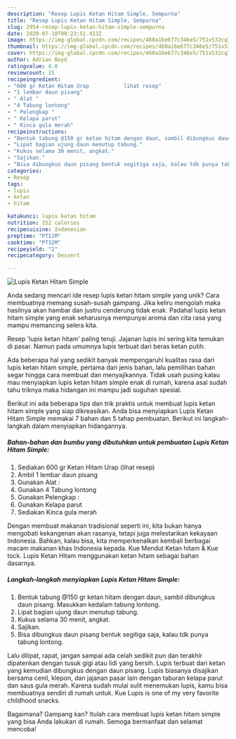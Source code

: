 ```yaml
---
description: "Resep Lupis Ketan Hitam Simple, Sempurna"
title: "Resep Lupis Ketan Hitam Simple, Sempurna"
slug: 2954-resep-lupis-ketan-hitam-simple-sempurna
date: 2020-07-18T08:23:51.413Z
image: https://img-global.cpcdn.com/recipes/460a16e677c346e5/751x532cq70/lupis-ketan-hitam-simple-foto-resep-utama.jpg
thumbnail: https://img-global.cpcdn.com/recipes/460a16e677c346e5/751x532cq70/lupis-ketan-hitam-simple-foto-resep-utama.jpg
cover: https://img-global.cpcdn.com/recipes/460a16e677c346e5/751x532cq70/lupis-ketan-hitam-simple-foto-resep-utama.jpg
author: Adrian Boyd
ratingvalue: 4.8
reviewcount: 15
recipeingredient:
- "600 gr Ketan Hitam Urap           lihat resep"
- "1 lembar daun pisang"
- " Alat "
- "4 Tabung lontong"
- " Pelengkap "
- " Kelapa parut"
- " Kinca gula merah"
recipeinstructions:
- "Bentuk tabung @150 gr ketan hitam dengan daun, sambil dibungkus daun pisang. Masukkan kedalam tabung lontong."
- "Lipat bagian ujung daun menutup tabung."
- "Kukus selama 30 menit, angkat."
- "Sajikan."
- "Bisa dibungkus daun pisang bentuk segitiga saja, kalau tdk punya tabung lontong."
categories:
- Resep
tags:
- lupis
- ketan
- hitam

katakunci: lupis ketan hitam 
nutrition: 252 calories
recipecuisine: Indonesian
preptime: "PT11M"
cooktime: "PT32M"
recipeyield: "2"
recipecategory: Dessert

---
```



![Lupis Ketan Hitam Simple](https://img-global.cpcdn.com/recipes/460a16e677c346e5/751x532cq70/lupis-ketan-hitam-simple-foto-resep-utama.jpg)

Anda sedang mencari ide resep lupis ketan hitam simple yang unik? Cara membuatnya memang susah-susah gampang. Jika keliru mengolah maka hasilnya akan hambar dan justru cenderung tidak enak. Padahal lupis ketan hitam simple yang enak seharusnya mempunyai aroma dan cita rasa yang mampu memancing selera kita.

Resep &#39;lupis ketan hitam&#39; paling teruji. Jajanan lupis ini sering kita temukan di pasar. Namun pada umumnya lupis terbuat dari beras ketan putih.

Ada beberapa hal yang sedikit banyak mempengaruhi kualitas rasa dari lupis ketan hitam simple, pertama dari jenis bahan, lalu pemilihan bahan segar hingga cara membuat dan menyajikannya. Tidak usah pusing kalau mau menyiapkan lupis ketan hitam simple enak di rumah, karena asal sudah tahu triknya maka hidangan ini mampu jadi suguhan spesial.


Berikut ini ada beberapa tips dan trik praktis untuk membuat lupis ketan hitam simple yang siap dikreasikan. Anda bisa menyiapkan Lupis Ketan Hitam Simple memakai 7 bahan dan 5 tahap pembuatan. Berikut ini langkah-langkah dalam menyiapkan hidangannya.

<!--inarticleads1-->

##### Bahan-bahan dan bumbu yang dibutuhkan untuk pembuatan Lupis Ketan Hitam Simple:

1. Sediakan 600 gr Ketan Hitam Urap           (lihat resep)
1. Ambil 1 lembar daun pisang
1. Gunakan  Alat :
1. Gunakan 4 Tabung lontong
1. Gunakan  Pelengkap :
1. Gunakan  Kelapa parut
1. Sediakan  Kinca gula merah


Dengan membuat makanan tradisional seperti ini, kita bukan hanya mengobati kekangenan akan rasanya, tetapi juga melestarikan kekayaan Indonesia. Bahkan, kalau bisa, kita memperkenalkan kembali berbagai macam makanan khas Indonesia kepada. Kue Mendut Ketan hitam &amp; Kue tock. Lupis Ketan Hitam menggunakan ketan hitam sebagai bahan dasarnya. 

<!--inarticleads2-->

##### Langkah-langkah menyiapkan Lupis Ketan Hitam Simple:

1. Bentuk tabung @150 gr ketan hitam dengan daun, sambil dibungkus daun pisang. Masukkan kedalam tabung lontong.
1. Lipat bagian ujung daun menutup tabung.
1. Kukus selama 30 menit, angkat.
1. Sajikan.
1. Bisa dibungkus daun pisang bentuk segitiga saja, kalau tdk punya tabung lontong.


Lalu dilipat, rapat, jangan sampai ada celah sedikit pun dan terakhir dipatenkan dengan tusuk gigi atau lidi yang bersih. Lupis terbuat dari ketan yang kemudian dibungkus dengan daun pisang. Lupis biasanya disajikan bersama cenil, klepon, dan jajanan pasar lain dengan taburan kelapa parut dan saus gula merah. Karena sudah mulai sulit menemukan lupis, kamu bisa membuatnya sendiri di rumah untuk. Kue Lupis is one of my very favorite childhood snacks. 

Bagaimana? Gampang kan? Itulah cara membuat lupis ketan hitam simple yang bisa Anda lakukan di rumah. Semoga bermanfaat dan selamat mencoba!
